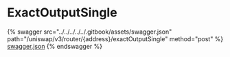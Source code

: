 # ExactOutputSingle

{% swagger src="../../../../../.gitbook/assets/swagger.json" path="/uniswap/v3/router/{address}/exactOutputSingle" method="post" %}
[swagger.json](../../../../../.gitbook/assets/swagger.json)
{% endswagger %}
